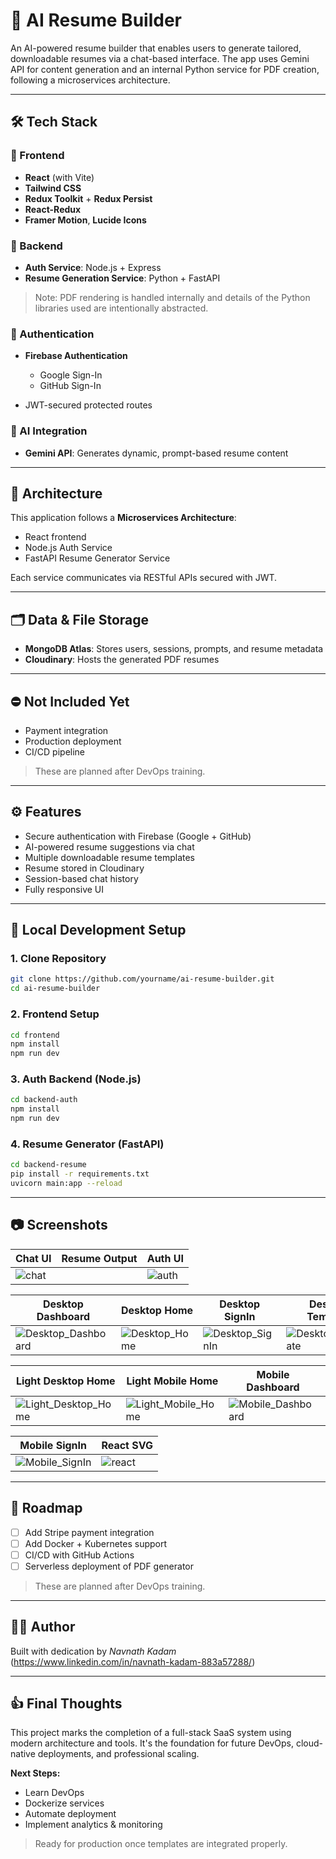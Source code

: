 # 🧠 AI Resume Builder

An AI-powered resume builder that enables users to generate tailored, downloadable resumes via a chat-based interface. The app uses Gemini API for content generation and an internal Python service for PDF creation, following a microservices architecture.

---

## 🛠️ Tech Stack

### 🔹 Frontend

* **React** (with Vite)
* **Tailwind CSS**
* **Redux Toolkit** + **Redux Persist**
* **React-Redux**
* **Framer Motion**, **Lucide Icons**

### 🔹 Backend

* **Auth Service**: Node.js + Express
* **Resume Generation Service**: Python + FastAPI

> Note: PDF rendering is handled internally and details of the Python libraries used are intentionally abstracted.

### 🔹 Authentication

* **Firebase Authentication**

  * Google Sign-In
  * GitHub Sign-In
* JWT-secured protected routes

### 🔹 AI Integration

* **Gemini API**: Generates dynamic, prompt-based resume content

---

## 🧱 Architecture

This application follows a **Microservices Architecture**:

* React frontend
* Node.js Auth Service
* FastAPI Resume Generator Service

Each service communicates via RESTful APIs secured with JWT.

---

## 🗂️ Data & File Storage

* **MongoDB Atlas**: Stores users, sessions, prompts, and resume metadata
* **Cloudinary**: Hosts the generated PDF resumes

---

## ⛔️ Not Included Yet

* Payment integration
* Production deployment
* CI/CD pipeline

> These are planned after DevOps training.

---

## ⚙️ Features

* Secure authentication with Firebase (Google + GitHub)
* AI-powered resume suggestions via chat
* Multiple downloadable resume templates
* Resume stored in Cloudinary
* Session-based chat history
* Fully responsive UI

---

## 🧪 Local Development Setup

### 1. Clone Repository

```bash
git clone https://github.com/yourname/ai-resume-builder.git
cd ai-resume-builder
```

### 2. Frontend Setup

```bash
cd frontend
npm install
npm run dev
```

### 3. Auth Backend (Node.js)

```bash
cd backend-auth
npm install
npm run dev
```

### 4. Resume Generator (FastAPI)

```bash
cd backend-resume
pip install -r requirements.txt
uvicorn main:app --reload
```

---

## 📷 Screenshots

| Chat UI                   | Resume Output                 | Auth UI                   |
| ------------------------- | ----------------------------- | ------------------------- |
| ![chat](https://github.com/ndk123-web/ai-resume-maker/raw/main/frontend/src/assets/Desktop_Dashboard.png) |  | ![auth](https://github.com/ndk123-web/ai-resume-maker/raw/main/frontend/src/assets/Desktop_SignIn.png) |

| Desktop Dashboard | Desktop Home | Desktop SignIn | Desktop Template |
|-------------------|-------------|----------------|-----------------|
| ![Desktop_Dashboard](https://github.com/ndk123-web/ai-resume-maker/raw/main/frontend/src/assets/Desktop_Dashboard.png) | ![Desktop_Home](https://github.com/ndk123-web/ai-resume-maker/raw/main/frontend/src/assets/Desktop_Home.png) | ![Desktop_SignIn](https://github.com/ndk123-web/ai-resume-maker/raw/main/frontend/src/assets/Desktop_SignIn.png) | ![Desktop_Template](https://github.com/ndk123-web/ai-resume-maker/raw/main/frontend/src/assets/Desktop_Template.png) |

| Light Desktop Home | Light Mobile Home | Mobile Dashboard | Mobile Home |
|--------------------|-------------------|------------------|-------------|
| ![Light_Desktop_Home](https://github.com/ndk123-web/ai-resume-maker/raw/main/frontend/src/assets/Light_Desktop_Home.png) | ![Light_Mobile_Home](https://github.com/ndk123-web/ai-resume-maker/raw/main/frontend/src/assets/Light_Mobile_Home.png) | ![Mobile_Dashboard](https://github.com/ndk123-web/ai-resume-maker/raw/main/frontend/src/assets/Mobile_Dashboard.png) | ![Mobile_Home](https://github.com/ndk123-web/ai-resume-maker/raw/main/frontend/src/assets/Mobile_Home.png) |

| Mobile SignIn | React SVG |
|---------------|-----------|
| ![Mobile_SignIn](https://github.com/ndk123-web/ai-resume-maker/raw/main/frontend/src/assets/Mobile_SignIn.png) | ![react](https://github.com/ndk123-web/ai-resume-maker/raw/main/frontend/src/assets/react.svg) |

---

## 📌 Roadmap

* [ ] Add Stripe payment integration
* [ ] Add Docker + Kubernetes support
* [ ] CI/CD with GitHub Actions
* [ ] Serverless deployment of PDF generator

> These are planned after DevOps training.

---

## 🙋‍♂️ Author

Built with dedication by *Navnath Kadam* (https://www.linkedin.com/in/navnath-kadam-883a57288/)

---

## 👍 Final Thoughts

This project marks the completion of a full-stack SaaS system using modern architecture and tools. It's the foundation for future DevOps, cloud-native deployments, and professional scaling.

**Next Steps:**

* Learn DevOps
* Dockerize services
* Automate deployment
* Implement analytics & monitoring

> Ready for production once templates are integrated properly.
